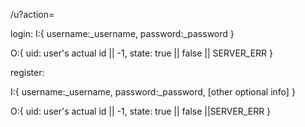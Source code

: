 /u?action=
	
login:
I:{
	username:_username,
	password:_password
}



O:{
	uid: user's actual id || -1,
	state: true || false || SERVER_ERR
}


register: 


I:{
	username:_username,
	password:_password,
	[other optional info]
}



O:{
	uid: user's actual id || -1,
	state: true || false ||SERVER_ERR
}
